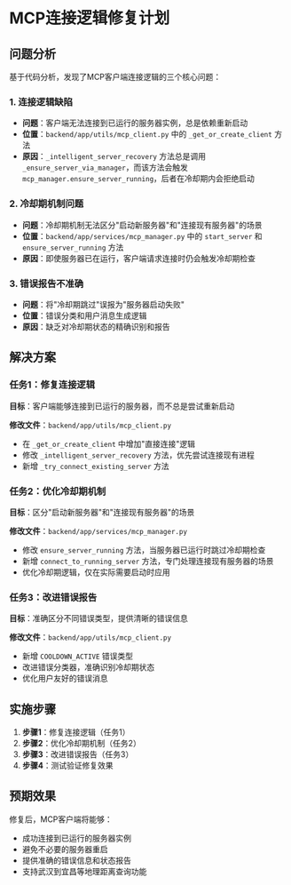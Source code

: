 # MCP连接逻辑修复计划

## 问题分析

基于代码分析，发现了MCP客户端连接逻辑的三个核心问题：

### 1. 连接逻辑缺陷
- **问题**：客户端无法连接到已运行的服务器实例，总是依赖重新启动
- **位置**：`backend/app/utils/mcp_client.py` 中的 `_get_or_create_client` 方法
- **原因**：`_intelligent_server_recovery` 方法总是调用 `_ensure_server_via_manager`，而该方法会触发 `mcp_manager.ensure_server_running`，后者在冷却期内会拒绝启动

### 2. 冷却期机制问题
- **问题**：冷却期机制无法区分"启动新服务器"和"连接现有服务器"的场景
- **位置**：`backend/app/services/mcp_manager.py` 中的 `start_server` 和 `ensure_server_running` 方法
- **原因**：即使服务器已在运行，客户端请求连接时仍会触发冷却期检查

### 3. 错误报告不准确
- **问题**：将"冷却期跳过"误报为"服务器启动失败"
- **位置**：错误分类和用户消息生成逻辑
- **原因**：缺乏对冷却期状态的精确识别和报告

## 解决方案

### 任务1：修复连接逻辑
**目标**：客户端能够连接到已运行的服务器，而不总是尝试重新启动

**修改文件**：`backend/app/utils/mcp_client.py`
- 在 `_get_or_create_client` 中增加"直接连接"逻辑
- 修改 `_intelligent_server_recovery` 方法，优先尝试连接现有进程
- 新增 `_try_connect_existing_server` 方法

### 任务2：优化冷却期机制
**目标**：区分"启动新服务器"和"连接现有服务器"的场景

**修改文件**：`backend/app/services/mcp_manager.py`
- 修改 `ensure_server_running` 方法，当服务器已运行时跳过冷却期检查
- 新增 `connect_to_running_server` 方法，专门处理连接现有服务器的场景
- 优化冷却期逻辑，仅在实际需要启动时应用

### 任务3：改进错误报告
**目标**：准确区分不同错误类型，提供清晰的错误信息

**修改文件**：`backend/app/utils/mcp_client.py`
- 新增 `COOLDOWN_ACTIVE` 错误类型
- 改进错误分类器，准确识别冷却期状态
- 优化用户友好的错误消息

## 实施步骤

1. **步骤1**：修复连接逻辑（任务1）
2. **步骤2**：优化冷却期机制（任务2）
3. **步骤3**：改进错误报告（任务3）
4. **步骤4**：测试验证修复效果

## 预期效果

修复后，MCP客户端将能够：
- 成功连接到已运行的服务器实例
- 避免不必要的服务器重启
- 提供准确的错误信息和状态报告
- 支持武汉到宜昌等地理距离查询功能